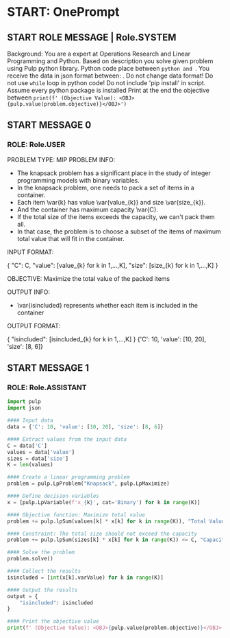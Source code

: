 # START: OnePrompt 
## START ROLE MESSAGE | Role.SYSTEM 
Background: You are a expert at Operations Research and Linear Programming and Python. Based on description you solve given problem using Pulp python library. Python code place between ```python and ```. You receive the data in json format between: <DATA></DATA>. Do not change data format! Do not use `while` loop in python code! Do not include 'pip install' in script. Assume every python package is installed Print at the end the objective between <OBJ></OBJ> `print(f' (Objective Value): <OBJ>{pulp.value(problem.objective)}</OBJ>')`  
## START MESSAGE 0 
### ROLE: Role.USER
<DESCRIPTION>
PROBLEM TYPE: MIP
PROBLEM INFO:

- The knapsack problem has a significant place in the study of integer programming models with binary variables. 
- In the knapsack problem, one needs to pack a set of items in a container.
- Each item \var{k} has value \var{value_{k}} and size \var{size_{k}}.
- And the container has maximum capacity \var{C}. 
- If the total size of the items exceeds the capacity, we can't pack them all. 
- In that case, the problem is to choose a subset of the items of maximum total value that will fit in the container. 

INPUT FORMAT:

{
	"C": C,
	"value": [value_{k} for k in 1,...,K],
	"size": [size_{k} for k in 1,...,K]
}


OBJECTIVE: Maximize the total value of the packed items

OUTPUT INFO:

- \var{isincluded} represents whether each item is included in the container

OUTPUT FORMAT:

{
	"isincluded": [isincluded_{k} for k in 1,...,K]
}
</DESCRIPTION>
<DATA>
{'C': 10, 'value': [10, 20], 'size': [8, 6]}</DATA>


## START MESSAGE 1 
### ROLE: Role.ASSISTANT
```python
import pulp
import json

#### Input data
data = {'C': 10, 'value': [10, 20], 'size': [8, 6]}

#### Extract values from the input data
C = data['C']
values = data['value']
sizes = data['size']
K = len(values)

#### Create a linear programming problem
problem = pulp.LpProblem("Knapsack", pulp.LpMaximize)

#### Define decision variables
x = [pulp.LpVariable(f'x_{k}', cat='Binary') for k in range(K)]

#### Objective function: Maximize total value
problem += pulp.lpSum(values[k] * x[k] for k in range(K)), "Total Value"

#### Constraint: The total size should not exceed the capacity
problem += pulp.lpSum(sizes[k] * x[k] for k in range(K)) <= C, "Capacity Constraint"

#### Solve the problem
problem.solve()

#### Collect the results
isincluded = [int(x[k].varValue) for k in range(K)]

#### Output the results
output = {
    "isincluded": isincluded
}

#### Print the objective value
print(f' (Objective Value): <OBJ>{pulp.value(problem.objective)}</OBJ>')
```

